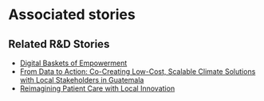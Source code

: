# Associated stories

<!-- !!DO NOT REMOVE!! start autogenerated hyperlinks -->
## Related R&D Stories
- [Digital Baskets of Empowerment](../stories/?doc=Explorers_SLV)
- [From Data to Action: Co-Creating Low-Cost, Scalable Climate Solutions with Local Stakeholders in Guatemala](../stories/?doc=Explorers_GTM)
- [Reimagining Patient Care with Local Innovation](../stories/?doc=Explorers_RWA)
<!-- !!DO NOT REMOVE!! end autogenerated hyperlinks -->